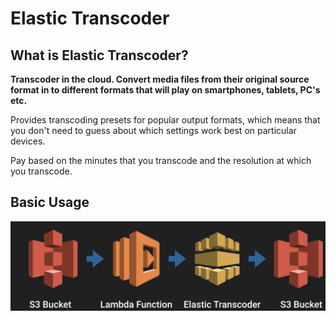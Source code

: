 # Elastic Transcoder

## What is Elastic Transcoder? 

**Transcoder in the cloud. Convert media files from their original source format in to different formats that will play on smartphones, tablets, PC's etc.** 

Provides transcoding presets for popular output formats, which means that you don't need to guess about which settings work best on particular devices. 

Pay based on the minutes that you transcode and the resolution at which you transcode. 


## Basic Usage

![Alt Image Text](images/4_1.jpg "body image")

